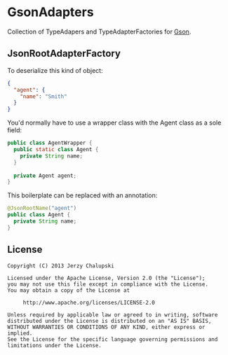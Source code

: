 GsonAdapters
============

Collection of TypeAdapers and TypeAdapterFactories for [Gson](https://code.google.com/p/google-gson/).

JsonRootAdapterFactory
----------------------

To deserialize this kind of object:

```json
{
  "agent": {
    "name": "Smith"
  }
}
```

You'd normally have to use a wrapper class with the Agent class as a sole field:

```java
public class AgentWrapper {
  public static class Agent {
    private String name;
  }
  
  private Agent agent;
}
```

This boilerplate can be replaced with an annotation:
```java
@JsonRootName("agent")
public class Agent {
  private String name;
}
```

License
-------

    Copyright (C) 2013 Jerzy Chalupski

    Licensed under the Apache License, Version 2.0 (the "License");
    you may not use this file except in compliance with the License.
    You may obtain a copy of the License at

         http://www.apache.org/licenses/LICENSE-2.0

    Unless required by applicable law or agreed to in writing, software
    distributed under the License is distributed on an "AS IS" BASIS,
    WITHOUT WARRANTIES OR CONDITIONS OF ANY KIND, either express or implied.
    See the License for the specific language governing permissions and
    limitations under the License.
